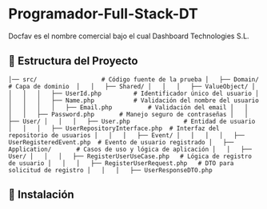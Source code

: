 # Programador-Full-Stack-DT
 Docfav es el nombre comercial bajo el cual Dashboard Technologies S.L.




## 📂 Estructura del Proyecto


`
        │── src/                  # Código fuente de la prueba
        │   ├── Domain/           # Capa de dominio 
        │   │   ├── Shared/
        │   │   │   ├── ValueObject/
        │   │   │   │   ├── UserId.php         # Identificador único del usuario
        │   │   │   │   ├── Name.php           # Validación del nombre del usuario
        │   │   │   │   ├── Email.php          # Validación del email
        │   │   │   │   ├── Password.php       # Manejo seguro de contraseñas
        │   │   ├── User/
        │   │   │   ├── User.php               # Entidad de usuario
        │   │   │   ├── UserRepositoryInterface.php  # Interfaz del repositorio de usuarios
        │   │   │   ├── Event/
        │   │   │   │   ├── UserRegisteredEvent.php  # Evento de usuario registrado
        │   ├── Application/       # Casos de uso y lógica de aplicación
        │   │   ├── User/
        │   │   │   ├── RegisterUserUseCase.php   # Lógica de registro de usuario
        │   │   │   ├── RegisterUserRequest.php   # DTO para solicitud de registro
        │   │   │   ├── UserResponseDTO.php  
`


## 🚀 Instalación